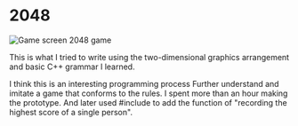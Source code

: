 # 2048
![Game screen](https://user-images.githubusercontent.com/47145154/112342652-5ecc6480-8cfd-11eb-99a2-a999ecd6fee0.png)
2048 game

This is what I tried to write using the two-dimensional graphics arrangement and basic C++ grammar I learned.

I think this is an interesting programming process
Further understand and imitate a game that conforms to the rules.
I spent more than an hour making the prototype.
And later used #include <fstream> to add the function of "recording the highest score of a single person".
